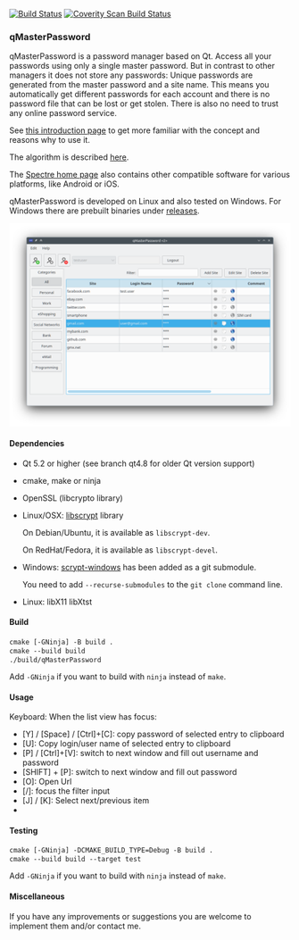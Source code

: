 [![Build Status](https://travis-ci.org/bkueng/qMasterPassword.svg)](https://travis-ci.org/bkueng/qMasterPassword)
[![Coverity Scan Build Status](https://scan.coverity.com/projects/4067/badge.svg)](https://scan.coverity.com/projects/4067)

### qMasterPassword

qMasterPassword is a password manager based on Qt. Access all your passwords
using only a single master password. But in contrast to other managers it does
not store any passwords: Unique passwords are generated from the master password
and a site name. This means you automatically get different passwords for each
account and there is no password file that can be lost or get stolen. There is
also no need to trust any online password service.

See [this introduction page](https://spectre.app/#introduction) to get more familiar with the concept
and reasons why to use it.

The algorithm is described [here](https://spectre.app/spectre-algorithm.pdf).

The [Spectre home page](https://spectre.app) also contains other compatible software for various platforms, like
Android or iOS.

qMasterPassword is developed on Linux and also tested on Windows. For Windows
there are prebuilt binaries under
[releases](https://github.com/bkueng/qMasterPassword/releases).

![screenshot](screenshots/main_window.png)


#### Dependencies
* Qt 5.2 or higher (see branch qt4.8 for older Qt version support)
* cmake, make or ninja
* OpenSSL (libcrypto library)
* Linux/OSX: [libscrypt](https://github.com/technion/libscrypt) library

  On Debian/Ubuntu, it is available as `libscrypt-dev`.

  On RedHat/Fedora, it is available as `libscrypt-devel`.

* Windows: [scrypt-windows](https://github.com/barrysteyn/scrypt-windows) has been added as
a git submodule.

  You need to add `--recurse-submodules` to the `git clone` command line.

* Linux: libX11 libXtst


#### Build
```shell
cmake [-GNinja] -B build .
cmake --build build
./build/qMasterPassword
```

Add `-GNinja` if you want to build with `ninja` instead of `make`.


#### Usage
Keyboard: When the list view has focus:
- [Y] / [Space] / [Ctrl]+[C]: copy password of selected entry to clipboard
- [U]: Copy login/user name of selected entry to clipboard
- [P] / [Ctrl]+[V]: switch to next window and fill out username and password
- [SHIFT] + [P]: switch to next window and fill out password
- [O]: Open Url
- [/]: focus the filter input
- [J] / [K]: Select next/previous item
- [Q]: Logout


#### Testing
```shell
cmake [-GNinja] -DCMAKE_BUILD_TYPE=Debug -B build .
cmake --build build --target test
```

Add `-GNinja` if you want to build with `ninja` instead of `make`.


#### Miscellaneous
If you have any improvements or suggestions you are welcome to implement them
and/or contact me.

